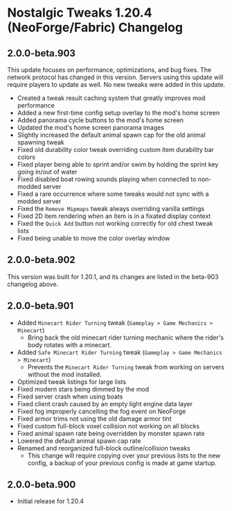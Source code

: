 # Nostalgic Tweaks 1.20.4 (NeoForge/Fabric) Changelog

## 2.0.0-beta.903

This update focuses on performance, optimizations, and bug fixes. The network protocol has changed in this version.
Servers using this update will require players to update as well. No new tweaks were added in this update.

- Created a tweak result caching system that greatly improves mod performance
- Added a new first-time config setup overlay to the mod's home screen
- Added panorama cycle buttons to the mod's home screen
- Updated the mod's home screen panorama images
- Slightly increased the default animal spawn cap for the old animal spawning tweak
- Fixed old durability color tweak overriding custom item durability bar colors
- Fixed player being able to sprint and/or swim by holding the sprint key going in/out of water
- Fixed disabled boat rowing sounds playing when connected to non-modded server
- Fixed a rare occurrence where some tweaks would not sync with a modded server
- Fixed the `Remove Mipmaps` tweak always overriding vanilla settings
- Fixed 2D item rendering when an item is in a fixated display context
- Fixed the `Quick Add` button not working correctly for old chest tweak lists
- Fixed being unable to move the color overlay window

## 2.0.0-beta.902

This version was built for 1.20.1, and its changes are listed in the beta-903 changelog above.

## 2.0.0-beta.901

- Added `Minecart Rider Turning` tweak (`Gameplay > Game Mechanics > Minecart`)
    - Bring back the old minecart rider turning mechanic where the rider's body rotates with a minecart.
- Added `Safe Minecart Rider Turning` tweak (`Gameplay > Game Mechanics > Minecart`)
    - Prevents the `Minecart Rider Turning` tweak from working on servers without the mod installed.
- Optimized tweak listings for large lists
- Fixed modern stars being dimmed by the mod
- Fixed server crash when using boats
- Fixed client crash caused by an empty light engine data layer
- Fixed fog improperly cancelling the fog event on NeoForge
- Fixed armor trims not using the old damage armor tint
- Fixed custom full-block voxel collision not working on all blocks
- Fixed animal spawn rate being overridden by monster spawn rate
- Lowered the default animal spawn cap rate
- Renamed and reorganized full-block outline/collision tweaks
    - This change will require copying over your previous lists to the new config, a backup of your previous config is
      made at game startup.

## 2.0.0-beta.900

- Initial release for 1.20.4